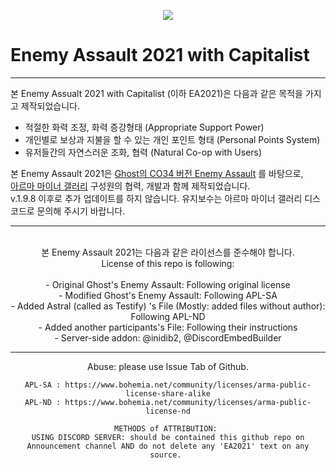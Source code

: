<p align="center"><a href="https://hits.seeyoufarm.com"><img src="https://hits.seeyoufarm.com/api/count/incr/badge.svg?url=https%3A%2F%2Fgithub.com%2FAstralEUD%2FDC_Enemy_assault_2021%2F&count_bg=%2379C83D&title_bg=%23555555&icon=&icon_color=%23E7E7E7&title=hits&edge_flat=false"/></a></p>
    
# Enemy Assault 2021 with Capitalist
<hr/>
본 Enemy Assualt 2021 with Capitalist (이하 EA2021)은 다음과 같은 목적을 가지고 제작되었습니다.<br>
    
* 적절한 화력 조정, 화력 증강형태 (Appropriate Support Power)
* 개인별로 보상과 지불을 할 수 있는 개인 포인트 형태 (Personal Points System)
* 유저들간의 자연스러운 조화, 협력 (Natural Co-op with Users) <br>
    
본 Enemy Assault 2021은 [Ghost의 CO34 버전 Enemy Assault](https://steamcommunity.com/sharedfiles/filedetails/?id=187361579&searchtext=) 를 바탕으로,<br>
[아르마 마이너 갤러리](https://gall.dcinside.com/mgallery/board/lists/?id=arma, "아르마 마이너 갤러리") 구성원의 협력, 개발과 함께 제작되었습니다.<br>
v.1.9.8 이후로 추가 업데이트를 하지 않습니다. 유지보수는 아르마 마이너 갤러리 디스코드로 문의해 주시기 바랍니다. 
    </center>
***
<center>
    <br>본 Enemy Assault 2021는 다음과 같은 라이선스를 준수해야 합니다.<br>
    License of this repo is following:<br><br>
    - Original Ghost's Enemy Assault: Following original license<br>
    - Modified Ghost's Enemy Assault: Following APL-SA<br>
    - Added Astral (called as Testify) 's File (Mostly: added files without author): Following APL-ND<br>
    - Added another participants's File: Following their instructions<br>
	- Server-side addon: @inidib2, @DiscordEmbedBuilder <br>
    
   *****
Abuse: please use Issue Tab of Github.


    APL-SA : https://www.bohemia.net/community/licenses/arma-public-license-share-alike
    APL-ND : https://www.bohemia.net/community/licenses/arma-public-license-nd

    METHODS of ATTRIBUTION: 
    USING DISCORD SERVER: should be contained this github repo on Announcement channel AND do not delete any 'EA2021' text on any source. 
